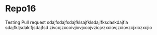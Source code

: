 # Repo16
Testing Pull request
sdajfsdajfsdajfklsajfklsdajlfksdaskdajfla
sdajfkljsdaklfjsdajfsd
zivcojzxcoivjiovjxcojvziojvzxciovjzciovzcjxiozxcjio
